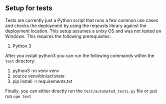 ## Setup for tests

Tests are currently just a Python script that runs a few common use cases and checks the deployment by using the reqeusts library against the deployment location. This setup assumes a unixy OS and was not tested on Windows. This requires the following prerequisites:

1. Python 3

After you install python3 you can run the following commands within the `test` directory:
1. python3 -m venv venv
2. source venv/bin/activiate
3. pip install -r requirements.txt

Finally, you can either directly run the `test/automated_tests.py` file or just run `npm test`